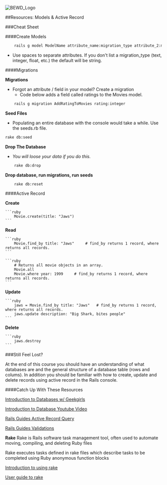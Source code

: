 ![BEWD_Logo](../assets/BEWD_Logo.png)

##Resources: Models & Active Record

###Cheat Sheet

####Create Models

```bash
	rails g model ModelName attribute_name:migration_type attribute_2:migration_type 
```
*	Use spaces to separate attributes. If you don't list a migration_type (text, integer, float, etc.) the default will be string.

####Migrations

__Migrations__

*	Forgot an attribute / field in your model? Create a migration
	*	Code below adds a field called ratings to the Movies model.

```bash
	rails g migration AddRatingToMovies rating:integer
```

__Seed Files__

*	Populating an entire database with the console would take a while. Use the seeds.rb file.

```bash
rake db:seed
```

__Drop The Database__

*	_You will loose your data if you do this._

```bash
	rake db:drop
```

__Drop database, run migrations, run seeds__

```bash
	rake db:reset
```

####Active Record

__Create__

	```ruby
		Movie.create(title: "Jaws")
	```

__Read__

	```ruby
		Movie.find_by title: "Jaws"     # find_by returns 1 record, where returns all records.
	```
	
	```ruby
		# Returns all movie objects in an array.
		Movie.all
		Movie.where year: 1999     # find_by returns 1 record, where returns all records.
	```

__Update__

	```ruby
		jaws = Movie.find_by title: "Jaws"   # find_by returns 1 record, where returns all records.
		jaws.update description: "Big Shark, bites people"
	```

__Delete__

	```ruby
		jaws.destroy
	```


###Still Feel Lost? 

At the end of this course you should have an understanding of what databases are and the general structure of a database table (rows and colums). In addition you should be familiar with how to create, update and delete records using active record in the Rails console.

####Catch Up With These Resources

[Introduction to Databases w/ Geekgirls](http://geekgirls.com/2011/09/databases-from-scratch-i-introduction/)

[Introduction to Database Youtube Video](http://www.youtube.com/watch?v=KgiCxe-ZW8o
)

[Rails Guides Active Record Query](http://guides.rubyonrails.org/active_record_querying.html)

[Rails Guides Validations](http://guides.rubyonrails.org/active_record_validations.html)


__Rake__
Rake is Rails software task management tool, often used to automate moving, compiling, and deleting Ruby files

Rake executes tasks defined in rake files which describe tasks to be completed using Ruby anonymous function blocks

[Introduction to using rake](http://guides.rubyonrails.org/command_line.html#rake
) 

[User guide to rake](http://docs.rubyrake.org/user_guide/index.html
)